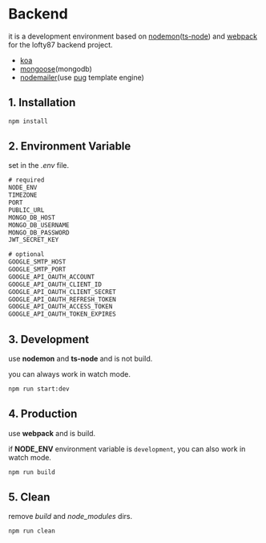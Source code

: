 # Backend

it is a development environment based on [nodemon](https://nodemon.io/)([ts-node](https://github.com/TypeStrong/ts-node)) and [webpack](https://webpack.js.org/) for the lofty87 backend project.

* [koa](https://koajs.com/)
* [mongoose](https://mongoosejs.com/)(mongodb)
* [nodemailer](https://nodemailer.com/about/)(use [pug](https://pugjs.org/api/getting-started.html) template engine)

## 1. Installation

```bash
npm install
```

## 2. Environment Variable

set in the *.env* file.

```txt
# required
NODE_ENV
TIMEZONE
PORT
PUBLIC_URL
MONGO_DB_HOST
MONGO_DB_USERNAME
MONGO_DB_PASSWORD
JWT_SECRET_KEY

# optional
GOOGLE_SMTP_HOST
GOOGLE_SMTP_PORT
GOOGLE_API_OAUTH_ACCOUNT
GOOGLE_API_OAUTH_CLIENT_ID
GOOGLE_API_OAUTH_CLIENT_SECRET
GOOGLE_API_OAUTH_REFRESH_TOKEN
GOOGLE_API_OAUTH_ACCESS_TOKEN
GOOGLE_API_OAUTH_TOKEN_EXPIRES
```

## 3. Development

use **nodemon** and **ts-node** and is not build.

you can always work in watch mode.

```bash
npm run start:dev
```

## 4. Production

use **webpack** and is build.

if **NODE_ENV** environment variable is `development`, you can also work in watch mode.

```bash
npm run build
```

## 5. Clean

remove *build* and *node_modules* dirs.

```bash
npm run clean
```